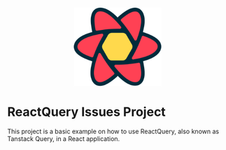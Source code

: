 <p align="center">
  <a href="https://tanstack.com/query/latest/docs/react/installation" target="blank"><img src="src/assets/react-query.svg" width="200" alt="ReactQuery Logo" /></a>
</p>


# ReactQuery Issues Project

This project is a basic example on how to use ReactQuery, also known as Tanstack Query, in a React application.

<br /> 
<br /> 
